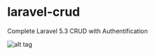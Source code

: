 # laravel-crud
Complete Laravel 5.3 CRUD with Authentification

![alt tag](https://github.com/halimus/laravel-crud/blob/master/public/images/mpd2.jpg)
